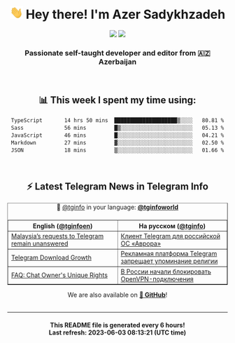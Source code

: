 <div align="center">
	<div>
		<h1>
      <img src="./assets/hi.gif" width="30px"> Hey there! I'm Azer Sadykhzadeh
    </h1>
    <img height="18" src="https://komarev.com/ghpvc/?username=sadykhzadeh&label=Views&color=2081c1&style=flat-square" />
		<a href="https://wakatime.com/Azer"> <img height="18" src="https://wakatime.com/badge/user/f80ae27a-c328-426f-a381-bc84136e2dd6.svg" /> </a>
    <h3>
      Passionate self-taught developer and editor from 🇦🇿 Azerbaijan
    </h3>
  </div>
  <br>

<h2>📊 This week I spent my time using:</h2>

<!--START_SECTION:waka-->

```txt
TypeScript       14 hrs 50 mins  ████████████████████▒░░░░   80.81 %
Sass             56 mins         █▒░░░░░░░░░░░░░░░░░░░░░░░   05.13 %
JavaScript       46 mins         █░░░░░░░░░░░░░░░░░░░░░░░░   04.21 %
Markdown         27 mins         ▓░░░░░░░░░░░░░░░░░░░░░░░░   02.50 %
JSON             18 mins         ▒░░░░░░░░░░░░░░░░░░░░░░░░   01.66 %
```

<!--END_SECTION:waka-->

<br>

<h2>⚡️ Latest Telegram News in Telegram Info</h2>
  <table border>
		<tr>
			<th width="50%">English (<a href="https://t.me/tginfoen">@tginfoen</a>)</th>
			<th>На русском (<a href="https://t.me/tginfo">@tginfo</a>)</th>
		</tr>
		<caption>🚩 <a href="https://t.me/tginfo">@tginfo</a> in your language: <a href="https://t.me/tginfoworld"><b>@tginfoworld</b></a><caption/>
  <tr><td><a href="https://t.me/tginfoen/1659">Malaysia’s requests to Telegram remain unanswered</a></td>
    <td><a href="https://t.me/tginfo/3671">Клиент Telegram для российской ОС «Аврора»</a></td></tr><tr><td><a href="https://t.me/tginfoen/1658">Telegram Download Growth</a></td>
    <td><a href="https://t.me/tginfo/3670">Рекламная платформа Telegram запрещает упоминание религии </a></td></tr><tr><td><a href="https://t.me/tginfoen/1657">FAQ: Chat Owner's Unique Rights</a></td>
    <td><a href="https://t.me/tginfo/3669">В России начали блокировать OpenVPN-подключения</a></td></tr>
</table>
We are also available on <a href="https://github.com/tginfo"><b>🐙 GitHub</b></a>!
</div>

<br>
<hr>
<h4 align="center">This README file is generated <b>every 6 hours</b>!</br>Last refresh: <b>2023-06-03 08:13:21 (UTC time)</b></h4>
